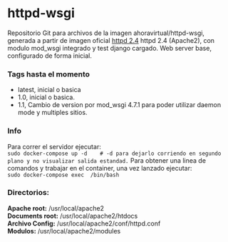 # httpd-wsgi
Repositorio Git para archivos de la imagen ahoravirtual/httpd-wsgi, generada a partir de imagen oficial  <a href="https://hub.docker.com/_/httpd">httpd 2.4</a> httpd 2.4 (Apache2), con modulo mod_wsgi integrado y test django cargado. Web server base, configurado de forma inicial.

<h3> Tags hasta el momento </h3>
<ul>
<li>latest, inicial o basica</li>
<li>1.0, inicial o basica.</li>
<li>1.1, Cambio de version por mod_wsgi 4.7.1 para poder utilizar daemon mode y multiples sitios.</li>
</ul>
<h3> Info </h3>
Para correr el servidor ejecutar:<br>
<code>sudo docker-compose up -d    # -d para dejarlo corriendo en segundo plano y no visualizar salida estandad.</code>
Para obtener una linea de comandos y trabajar en el container, una vez lanzado ejecutar:<br>
<code>sudo docker-compose exec <container> /bin/bash</code>
</p>
<h3>Directorios:</h3>
<b>Apache root:</b> /usr/local/apache2 <br>
<b>Documents root:</b> /usr/local/apache2/htdocs <br>
<b>Archivo Config:</b> /usr/local/apache2/conf/httpd.conf <br>
<b>Modulos:</b> /usr/local/apache2/modules <br>
